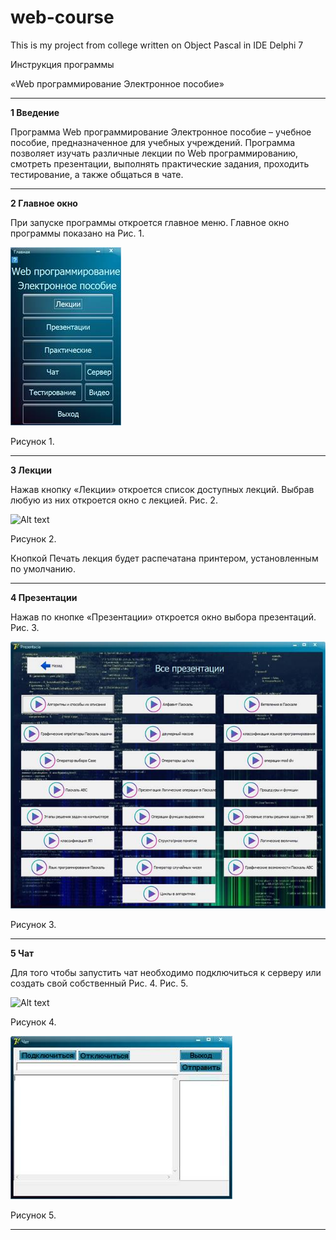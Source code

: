 # web-course
This is my project from college written on Object Pascal in IDE Delphi 7

Инструкция программы

«Web программирование Электронное пособие»
____
**1 Введение**

 

Программа Web программирование Электронное пособие – учебное пособие, предназначенное для учебных учреждений. Программа позволяет изучать различные лекции по Web программированию, смотреть презентации, выполнять практические задания, проходить тестирование, а также общаться в чате.

 
____
**2 Главное окно**

 

При запуске программы откроется главное меню. Главное окно программы показано на Рис. 1.

![Alt text](https://github.com/HIKKANOTE/web-course/blob/new_branch/%D0%98%D0%BD%D1%81%D1%82%D1%80%D1%83%D0%BA%D1%86%D0%B8%D1%8F/instruction.files/image002.jpg?raw=true "Main menu")

Рисунок 1.
____
**3 Лекции**

 

Нажав кнопку «Лекции» откроется список доступных лекций. Выбрав любую из них откроется окно с лекцией. Рис. 2.

![Alt text](https://github.com/HIKKANOTE/web-course/blob/new_branch/%D0%98%D0%BD%D1%81%D1%82%D1%80%D1%83%D0%BA%D1%86%D0%B8%D1%8F/instruction.files/image004.jpg?raw=true "
lectures")

Рисунок 2.

Кнопкой Печать лекция будет распечатана принтером, установленным по умолчанию.
____
**4 Презентации**

 

Нажав по кнопке «Презентации» откроется окно выбора презентаций. Рис. 3.

![Alt text](https://github.com/HIKKANOTE/web-course/blob/new_branch/%D0%98%D0%BD%D1%81%D1%82%D1%80%D1%83%D0%BA%D1%86%D0%B8%D1%8F/instruction.files/image006.jpg?raw=true "Presentations")

Рисунок 3.
____
**5 Чат**

 

Для того чтобы запустить чат необходимо подключиться к серверу или создать свой собственный Рис. 4. Рис. 5.

![Alt text](https://github.com/HIKKANOTE/web-course/blob/new_branch/%D0%98%D0%BD%D1%81%D1%82%D1%80%D1%83%D0%BA%D1%86%D0%B8%D1%8F/instruction.files/image007.jpg?raw=true "server")

Рисунок 4.

![Alt text](https://github.com/HIKKANOTE/web-course/blob/new_branch/%D0%98%D0%BD%D1%81%D1%82%D1%80%D1%83%D0%BA%D1%86%D0%B8%D1%8F/instruction.files/image009.jpg?raw=true "server1")

Рисунок 5.
____
